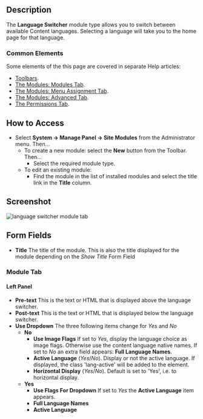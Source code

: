 <!-- Filename: Help4.x:Site_Modules:_Language_Switcher / Display title: Modules: Language Switcher -->

## Description

The **Language Switcher** module type allows you to switch between
available Content languages. Selecting a language will take you to the
home page for that language.

### Common Elements

Some elements of the this page are covered in separate Help articles:

* [Toolbars](jdocmanual?article=help/common-elements/toolbars).
* [The Modules: Modules Tab](jdocmanual?article=help/modules/modules-module-tab).
* [The Modules: Menu Assignment Tab](jdocmanual?article=help/modules/modules-menu-assignment-tab).
* [The Modules: Advanced Tab](jdocmanual?article=help/modules/modules-advanced-tab).
* [The Permissions Tab](jdocmanual?article=help/common-elements/edit-permissions).

## How to Access

- Select **System → Manage Panel → Site Modules** from the
  Administrator menu. Then...
  - To create a new module: select the **New** button from the Toolbar.
    Then...
    - Select the required module type.
  - To edit an existing module:
    - Find the module in the list of installed modules and select the
      title link in the **Title** column.

## Screenshot

![language switcher module tab](../../../en/images/modules-site/modules-language-switcher-module-tab.png)

## Form Fields

- **Title** The title of the module. This is also the title displayed
  for the module depending on the *Show Title* Form Field

### Module Tab

#### Left Panel

- **Pre-text** This is the text or HTML that is displayed above the
  language switcher.
- **Post-text** This is the text or HTML that is displayed below the
  language switcher.
- **Use Dropdown** The three following items change for *Yes* and *No*
  - **No**
    - **Use Image Flags** If set to *Yes*, display the language choice as 
    image flags. Otherwise use the content language native names. If set to
    *No* an extra field appears: **Full Language Names**.
    - **Active Language** (*Yes*/*No*). Display or not the active language.
    If displayed, the class 'lang-active' will be added to the element.
    - **Horizontal Display** (*Yes*/*No*). Default is set to 'Yes', i.e. to
    horizontal display.
  - **Yes**
    - **Use Flags For Dropdown** If set to *Yes* the **Active Language** item
    appears.
    - **Full Language Names**
    - **Active Language**
